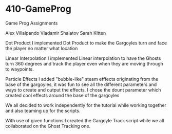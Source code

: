 # 410-GameProg
Game Prog Assignments

Alex Villalpando
Vladamir Shalatov
Sarah Kitten

Dot Product
I implemented Dot Product to make the Gargoyles turn and face the player no matter what location

Linear Interpolation
I implemented Linear interpolation to have the Ghosts turn 360 degrees and track the player even when they are moving through to waypoints.

Particle Effects
I added "bubble-like" steam efffects originating from the base of the gargoyles, it was fun to see all the different parameters and ways to create and 
output the effects. I chose the dount parameter which created cool effects around the base of the gargoyles

We all decided to work independently for the tutorial while working together and also teaming up for the scripts.

With use of given functions I created the Gargoyle Track script while we all collaborated on the Ghost Tracking one.
